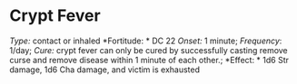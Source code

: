 ﻿---
name: Crypt Fever
type: contact or inhaled
fortitude: DC 22
onset: 1 minute
frequency: 1/day
effect:
  "1d6 Str damage, 1d6 Cha damage, and victim is exhausted"
cure: crypt fever can only be cured by successfully casting remove curse and remove disease within 1 minute of each other.
---

# Crypt Fever
 *Type:* contact or inhaled
*Fortitude: * DC 22 *Onset:* 1 minute; *Frequency*: 1/day; *Cure:* crypt fever can only be cured by successfully casting remove curse and remove disease within 1 minute of each other.;
*Effect: * 1d6 Str damage, 1d6 Cha damage, and victim is exhausted